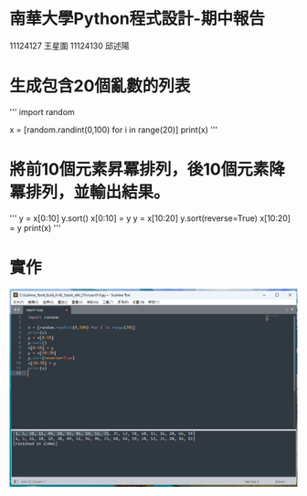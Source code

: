 # 南華大學Python程式設計-期中報告
11124127 王星圍 11124130 邱述陽
# 生成包含20個亂數的列表
'''
import random

x = [random.randint(0,100) for i in range(20)]
print(x)
'''
# 將前10個元素昇冪排列，後10個元素降冪排列，並輸出結果。
'''
y = x[0:10]
y.sort()
x[0:10] = y
y = x[10:20]
y.sort(reverse=True)
x[10:20] = y
print(x)
'''
# 實作
![image](https://github.com/dtanlley1209/report1/blob/main/report1-6.png)
